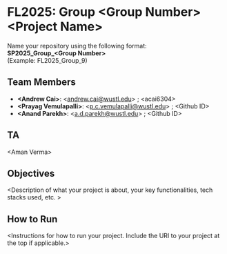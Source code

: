 # FL2025: Group &lt;Group Number&gt; &lt;Project Name&gt;

Name your repository using the following format:  
**SP2025_Group_&lt;Group Number&gt;**  
(Example: FL2025_Group_9)

## Team Members
- **&lt;Andrew Cai&gt;**: &lt;andrew.cai@wustl.edu&gt; ; &lt;acai6304&gt;
- **&lt;Prayag Vemulapalli&gt;**: &lt;p.c.vemulapalli@wustl.edu&gt; ; &lt;Github ID&gt;
- **&lt;Anand Parekh&gt;**: &lt;a.d.parekh@wustl.edu&gt; ; &lt;Github ID&gt;

## TA
&lt;Aman Verma&gt;

## Objectives
&lt;Description of what your project is about, your key functionalities, tech stacks used, etc. &gt;

## How to Run
&lt;Instructions for how to run your project. Include the URI to your project at the top if applicable.&gt;
